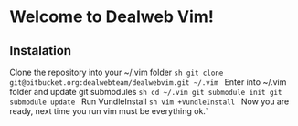 Welcome to Dealweb Vim!
=====================

Instalation
-------------

Clone the repository into your ~/.vim folder
``sh
git clone git@bitbucket.org:dealwebteam/dealwebvim.git ~/.vim
``
Enter into ~/.vim folder and update git submodules
``sh
cd ~/.vim
git submodule init
git submodule update
``
Run VundleInstall
``sh
vim +VundleInstall
``
Now you are ready, next time you run vim must be everything ok.`
